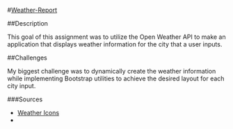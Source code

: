 #[Weather-Report](https://lbernadel.github.io/Weather-Report/)

##Description

This goal of this assignment was to utilize the Open Weather API to make an application that displays weather information for the city that a user inputs.

##Challenges

My biggest challenge was to dynamically create the weather information while implementing Bootstrap utilities to achieve the desired layout for each city input.



###Sources

- [Weather Icons](https://openweathermap.org/weather-conditions)
- 